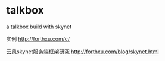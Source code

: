 talkbox
====

a talkbox build with skynet

实例
http://forthxu.com/c/

云风skynet服务端框架研究
http://forthxu.com/blog/skynet.html
